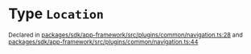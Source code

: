 # Type `Location`
<sub>Declared in [packages/sdk/app-framework/src/plugins/common/navigation.ts:28](https://github.com/dxos/dxos/blob/5d7baccd2e/packages/sdk/app-framework/src/plugins/common/navigation.ts#L28) and [packages/sdk/app-framework/src/plugins/common/navigation.ts:44](https://github.com/dxos/dxos/blob/5d7baccd2e/packages/sdk/app-framework/src/plugins/common/navigation.ts#L44)</sub>






